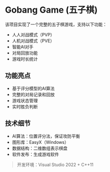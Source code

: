 # Gobang Game (五子棋)

该项目实现了一个完整的五子棋游戏，支持以下功能：
- 人人对战模式（PVP）
- 人机对战模式（PVE）
- 智能AI对手
- 对局回放功能
- 游戏时长统计
  
## 功能亮点
- 基于评分模型的AI算法  
- 完整的对局记录和回放  
- 游戏状态管理 
- 实时胜负判断
  
## 技术细节
- AI算法：位置评分法，保证攻防平衡
- 图形库：EasyX（Windows）
- 数据结构：二维数组表示棋盘
- 软件发布：生成游戏软件

> 开发环境：Visual Studio 2022 + C++11
